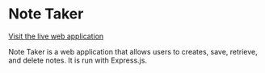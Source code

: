 # Note Taker
<a href="https://afternoon-tundra-38466.herokuapp.com/"> Visit the live web application</a>

Note Taker is a web application that allows users to creates, save, retrieve, and delete notes. It is run with Express.js.
